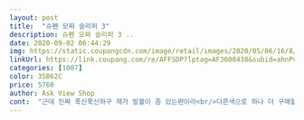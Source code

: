 ```yaml
---
layout: post 
title:  "슈펜 모찌 슬리퍼 3" 
description: 슈펜 모찌 슬리퍼 3 ..
date: 2020-09-02 06:44:29 
img: https://static.coupangcdn.com/image/retail/images/2020/05/06/16/8/848c81e2-ac1b-4edc-9bf8-be030c7ddeb8.jpg 
linkUrl: https://link.coupang.com/re/AFFSDP?lptag=AF3600438&subid=ahnPublicAsk&pageKey=1551195115&itemId=2654180216&vendorItemId=70644970675&traceid=V0-113-56e7a05e2a1b3ee5 
categories: [1007] 
color: 35B62C 
price: 5760 
author: Ask View Shop 
cont:  "근데 진짜 푹신푹신하구 제가 발볼이 좀 있는편이라<br/>다른색으로 하나 더 구매할예정입니다^^<br/>다음번에도 살까 싶어요ㅠ 한치수는 크게 살까싶네요ㅠㅠㅎㅎ<br/>말랑하고 가볍다해서요<br/>발목이아파서 집에서 신을 슬리퍼찾다가 구매했어요^^<br/>사무실에서 신으려고 샀음<br/>상품평이 한사이즈 크게 사래서 260을 샀는데<br/>색도 예쁜 연보라색이고 만족스러움<br/>신어보니 진짜 그러네요<br/>신었을때랑 안신었을때랑 차이가 커요ㅠㅠ<br/>어쨋든 너무 만족합니다!<br/>요즘 장마라 습해서 그런지 출근할때 신으면 축축함... <br/> 발냄새도 나는거 같고 짜증나서 충동구매함<br/>원래 사무실에서 신는 신발은 졸귀탱 캐릭터 천으로된 실내화였는데<br/>저렴하게 사서 넘 좋네요<br/>저렴한 가격에 잘산거 같아요!<br/>정사이즈샀으면 큰일날뻔<br/>쪼금 끼긴하지만 걸을 때는 너무 가볍고 좋은거 같아요!<br/>참고로 운듕화245250신음<br/>탁월한 선택이었음<br/>" 
---
```

